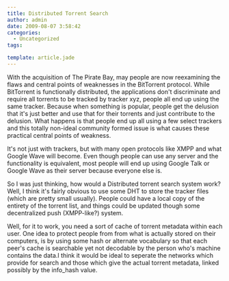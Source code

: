 ```yaml
---
title: Distributed Torrent Search
author: admin
date: 2009-08-07 3:58:42
categories:
  - Uncategorized
tags: 

template: article.jade
---
```


With the acquisition of The Pirate Bay, may people are now reexamining the flaws and central points of weaknesses in the BitTorrent protocol. While BitTorrent is functionally distributed, the applications don't discriminate and require all torrents to be tracked by tracker xyz, people all end up using the same tracker. Because when something is popular, people get the delusion that it's just better and use that for their torrents and just contribute to the delusion. What happens is that people end up all using a few select trackers and this totally non-ideal community formed issue is what causes these practical central points of weakness.

It's not just with trackers, but with many open protocols like XMPP and what Google Wave will become. Even though people can use any server and the functionality is equivalent, most people will end up using Google Talk or Google Wave as their server because everyone else is.

So I was just thinking, how would a Distributed torrent search system work? Well, I think it's fairly obvious to use some DHT to store the tracker files (which are pretty small usually). People could have a local copy of the entirety of the torrent list, and things could be updated though some decentralized push (XMPP-like?) system.

Well, for it to work, you need a sort of cache of torrent metadata within each user. One idea to protect people from from what is actually stored on their computers, is by using some hash or alternate vocabulary so that each peer's cache is searchable yet not decodable by the person who's machine contains the data.I think it would be ideal to seperate the networks which provide for search and those which give the actual torrent metadata, linked possibly by the info_hash value.
